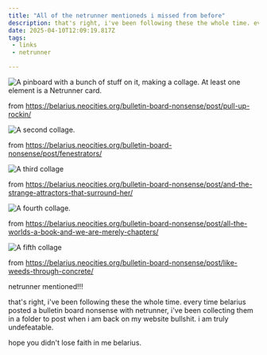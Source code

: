 ```yaml
---
title: "All of the netrunner mentioneds i missed from before"
description: that's right, i've been following these the whole time. every time belarius posted a bulletin board nonsense with netrunner, i've been collecting them in a folder to post when i am back on my website bullshit. i am truly undefeatable.
date: 2025-04-10T12:09:19.817Z
tags: 
 - links
 - netrunner

---
```


![A pinboard with a bunch of stuff on it, making a collage. At least one element is a Netrunner card.](https://belarius.neocities.org/bulletin-board-nonsense/media/posts/821//gallery/BulletinBoardNonsense-817.jpg)

from https://belarius.neocities.org/bulletin-board-nonsense/post/pull-up-rockin/

![A second collage.](https://belarius.neocities.org/bulletin-board-nonsense/media/posts/819//gallery/BulletinBoardNonsense-745.jpg)

from https://belarius.neocities.org/bulletin-board-nonsense/post/fenestrators/

![A third collage](https://belarius.neocities.org/bulletin-board-nonsense/media/posts/825//gallery/BulletinBoardNonsense-834.jpg)

from https://belarius.neocities.org/bulletin-board-nonsense/post/and-the-strange-attractors-that-surround-her/

![A fourth collage.](https://belarius.neocities.org/bulletin-board-nonsense/media/posts/834//gallery/BulletinBoardNonsense-830.jpg)

from https://belarius.neocities.org/bulletin-board-nonsense/post/all-the-worlds-a-book-and-we-are-merely-chapters/

![A fifth collage](https://belarius.neocities.org/bulletin-board-nonsense/media/posts/858//gallery/BulletinBoardNonsense-820.jpg)

from https://belarius.neocities.org/bulletin-board-nonsense/post/like-weeds-through-concrete/

netrunner mentioned!!!

that's right, i've been following these the whole time. every time belarius posted a bulletin board nonsense with netrunner, i've been collecting them in a folder to post when i am back on my website bullshit. i am truly undefeatable.

hope you didn't lose faith in me belarius.
